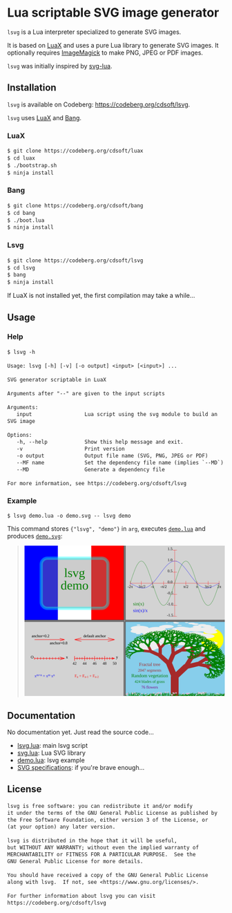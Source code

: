 # Lua scriptable SVG image generator

`lsvg` is a Lua interpreter specialized to generate SVG images.

It is based on [LuaX](https://codeberg.org/cdsoft/luax) and uses a pure Lua
library to generate SVG images. It optionally requires
[ImageMagick](https://imagemagick.org/) to make PNG, JPEG or PDF images.

`lsvg` was initially inspired by [svg-lua](https://github.com/Jericho1060/svg-lua).

## Installation

`lsvg` is available on Codeberg: <https://codeberg.org/cdsoft/lsvg>.

`lsvg` uses [LuaX](https://codeberg.org/cdsoft/luax) and [Bang](https://codeberg.org/cdsoft/bang).

### LuaX

``` sh
$ git clone https://codeberg.org/cdsoft/luax
$ cd luax
$ ./bootstrap.sh
$ ninja install
```

### Bang

``` sh
$ git clone https://codeberg.org/cdsoft/bang
$ cd bang
$ ./boot.lua
$ ninja install
```

### Lsvg

``` sh
$ git clone https://codeberg.org/cdsoft/lsvg
$ cd lsvg
$ bang
$ ninja install
```

If LuaX is not installed yet, the first compilation may take a while...

## Usage

### Help

```
$ lsvg -h

Usage: lsvg [-h] [-v] [-o output] <input> [<input>] ...

SVG generator scriptable in LuaX

Arguments after "--" are given to the input scripts

Arguments:
   input                 Lua script using the svg module to build an SVG image

Options:
   -h, --help            Show this help message and exit.
   -v                    Print version
   -o output             Output file name (SVG, PNG, JPEG or PDF)
   --MF name             Set the dependency file name (implies `--MD`)
   --MD                  Generate a dependency file

For more information, see https://codeberg.org/cdsoft/lsvg
```

### Example

```
$ lsvg demo.lua -o demo.svg -- lsvg demo
```

This command stores `{"lsvg", "demo"}` in `arg`, executes
[`demo.lua`](tests/demo.lua) and produces [`demo.svg`](tests/demo.svg):

> ![demo.svg](tests/demo.svg)

## Documentation

No documentation yet. Just read the source code...

- [lsvg.lua](lsvg.lua): main lsvg script
- [svg.lua](svg.lua): Lua SVG library
- [demo.lua](tests/demo.lua): lsvg example
- [SVG specifications](https://www.w3.org/TR/SVG12/): if you're brave enough...

## License

    lsvg is free software: you can redistribute it and/or modify
    it under the terms of the GNU General Public License as published by
    the Free Software Foundation, either version 3 of the License, or
    (at your option) any later version.

    lsvg is distributed in the hope that it will be useful,
    but WITHOUT ANY WARRANTY; without even the implied warranty of
    MERCHANTABILITY or FITNESS FOR A PARTICULAR PURPOSE.  See the
    GNU General Public License for more details.

    You should have received a copy of the GNU General Public License
    along with lsvg.  If not, see <https://www.gnu.org/licenses/>.

    For further information about lsvg you can visit
    https://codeberg.org/cdsoft/lsvg

